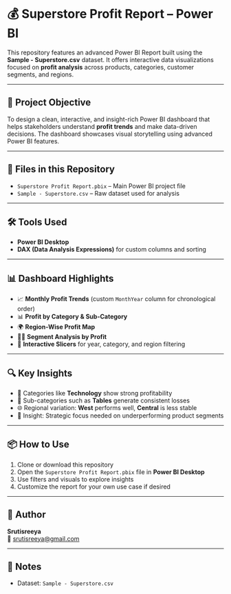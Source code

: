 # 💰 Superstore Profit Report – Power BI

This repository features an advanced Power BI Report built using the **Sample - Superstore.csv** dataset. It offers interactive data visualizations focused on **profit analysis** across products, categories, customer segments, and regions.

---

## 🎯 Project Objective

To design a clean, interactive, and insight-rich Power BI dashboard that helps stakeholders understand **profit trends** and make data-driven decisions. The dashboard showcases visual storytelling using advanced Power BI features.

---

## 📁 Files in this Repository

- `Superstore Profit Report.pbix` – Main Power BI project file
- `Sample - Superstore.csv` – Raw dataset used for analysis

---

## 🛠️ Tools Used

- **Power BI Desktop**
- **DAX (Data Analysis Expressions)** for custom columns and sorting

---

## 📊 Dashboard Highlights

- 📈 **Monthly Profit Trends** (custom `MonthYear` column for chronological order)
- 📊 **Profit by Category & Sub-Category**
- 🌍 **Region-Wise Profit Map**
- 🧑‍💼 **Segment Analysis by Profit**
- 🎯 **Interactive Slicers** for year, category, and region filtering

---

## 🔍 Key Insights

- 🔼 Categories like **Technology** show strong profitability
- 🔻 Sub-categories such as **Tables** generate consistent losses
- 🌐 Regional variation: **West** performs well, **Central** is less stable
- 🧠 Insight: Strategic focus needed on underperforming product segments

---

## 📦 How to Use

1. Clone or download this repository
2. Open the `Superstore Profit Report.pbix` file in **Power BI Desktop**
3. Use filters and visuals to explore insights
4. Customize the report for your own use case if desired

---

## 👤 Author

**Srutisreeya**  
📧 srutisreeya@gmail.com  

---

## 📌 Notes

- Dataset: `Sample - Superstore.csv`
